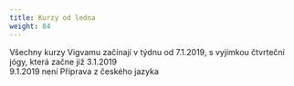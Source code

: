 ```yaml
---
title: Kurzy od ledna
weight: 84
---
```

Všechny kurzy Vigvamu začínají v týdnu od 7.1.2019, s vyjímkou čtvrteční jógy, která začne již 3.1.2019\
9.1.2019 není Příprava z českého jazyka
